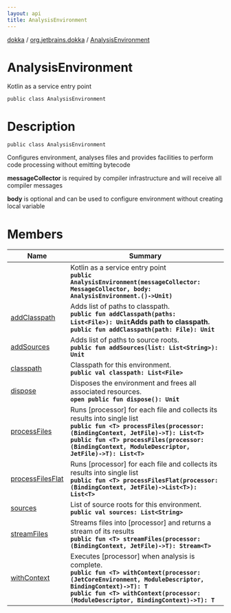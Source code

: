 ```yaml
---
layout: api
title: AnalysisEnvironment
---
```

[dokka](../../index.html) / [org.jetbrains.dokka](../index.html) / [AnalysisEnvironment](index.html)


# AnalysisEnvironment

Kotlin as a service entry point
```
public class AnalysisEnvironment
```

# Description

```
public class AnalysisEnvironment
```
Configures environment, analyses files and provides facilities to perform code processing without emitting bytecode

**messageCollector**
is required by compiler infrastructure and will receive all compiler messages

**body**
is optional and can be used to configure environment without creating local variable


# Members

| Name | Summary |
|------|---------|
|[<init>](_init_.html)|Kotlin as a service entry point<br/>**`public AnalysisEnvironment(messageCollector: MessageCollector, body: AnalysisEnvironment.()->Unit)`**|
|[addClasspath](addClasspath.html)|Adds list of paths to classpath.<br/>**`public fun addClasspath(paths: List<File>): Unit`**Adds path to classpath.<br/>**`public fun addClasspath(path: File): Unit`**|
|[addSources](addSources.html)|Adds list of paths to source roots.<br/>**`public fun addSources(list: List<String>): Unit`**|
|[classpath](classpath/index.html)|Classpath for this environment.<br/>**`public val classpath: List<File>`**|
|[dispose](dispose.html)|Disposes the environment and frees all associated resources.<br/>**`open public fun dispose(): Unit`**|
|[processFiles](processFiles.html)|Runs [processor] for each file and collects its results into single list<br/>**`public fun <T> processFiles(processor: (BindingContext, JetFile)->T): List<T>`**<br/>**`public fun <T> processFiles(processor: (BindingContext, ModuleDescriptor, JetFile)->T): List<T>`**|
|[processFilesFlat](processFilesFlat.html)|Runs [processor] for each file and collects its results into single list<br/>**`public fun <T> processFilesFlat(processor: (BindingContext, JetFile)->List<T>): List<T>`**|
|[sources](sources/index.html)|List of source roots for this environment.<br/>**`public val sources: List<String>`**|
|[streamFiles](streamFiles.html)|Streams files into [processor] and returns a stream of its results<br/>**`public fun <T> streamFiles(processor: (BindingContext, JetFile)->T): Stream<T>`**|
|[withContext](withContext.html)|Executes [processor] when analysis is complete.<br/>**`public fun <T> withContext(processor: (JetCoreEnvironment, ModuleDescriptor, BindingContext)->T): T`**<br/>**`public fun <T> withContext(processor: (ModuleDescriptor, BindingContext)->T): T`**|

